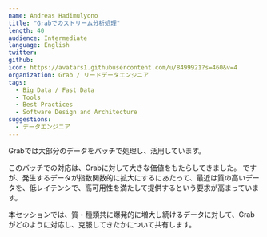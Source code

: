 ```yaml
---
name: Andreas Hadimulyono
title: "Grabでのストリーム分析処理"
length: 40
audience: Intermediate
language: English
twitter: 
github: 
icon: https://avatars1.githubusercontent.com/u/8499921?s=460&v=4
organization: Grab / リードデータエンジニア
tags:
  - Big Data / Fast Data
  - Tools
  - Best Practices
  - Software Design and Architecture
suggestions:
  - データエンジニア
---
```

Grabでは大部分のデータをバッチで処理し、活用しています。

このバッチでの対応は、Grabに対して大きな価値をもたらしてきました。
ですが、発生するデータが指数関数的に拡大にするにあたって、最近は質の高いデータを、低レイテンシで、高可用性を満たして提供するという要求が高まっています。

本セッションでは、質・種類共に爆発的に増大し続けるデータに対して、Grabがどのように対応し、克服してきたかについて共有します。
